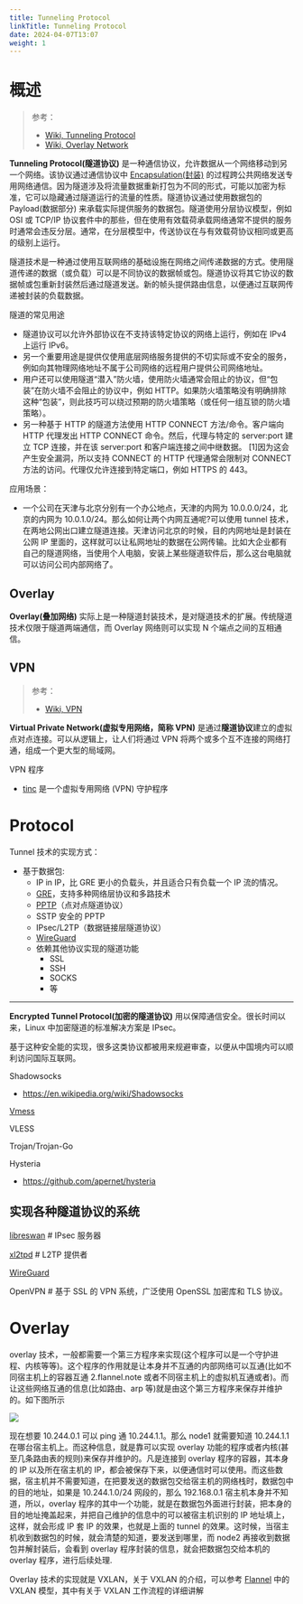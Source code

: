 ```yaml
---
title: Tunneling Protocol
linkTitle: Tunneling Protocol
date: 2024-04-07T13:07
weight: 1
---
```


# 概述

> 参考：
>
> - [Wiki, Tunneling Protocol](https://en.wikipedia.org/wiki/Tunneling_protocol)
> - [Wiki, Overlay Network](https://en.wikipedia.org/wiki/Overlay_network)

**Tunneling Protocol(隧道协议)** 是一种通信协议，允许数据从一个网络移动到另一个网络。该协议通过通信协议中 [Encapsulation(封装)](/docs/4.数据通信/Protocol/通信协议.md#Encapsulation(封装)) 的过程跨公共网络发送专用网络通信。因为隧道涉及将流量数据重新打包为不同的形式，可能以加密为标准，它可以隐藏通过隧道运行的流量的性质。隧道协议通过使用数据包的 Payload(数据部分) 来承载实际提供服务的数据包。隧道使用分层协议模型，例如 OSI 或 TCP/IP 协议套件中的那些，但在使用有效载荷承载网络通常不提供的服务时通常会违反分层。通常，在分层模型中，传送协议在与有效载荷协议相同或更高的级别上运行。

隧道技术是一种通过使用互联网络的基础设施在网络之间传递数据的方式。使用隧道传递的数据（或负载）可以是不同协议的数据帧或包。隧道协议将其它协议的数据帧或包重新封装然后通过隧道发送。新的帧头提供路由信息，以便通过互联网传递被封装的负载数据。

隧道的常见用途

- 隧道协议可以允许外部协议在不支持该特定协议的网络上运行，例如在 IPv4 上运行 IPv6。
- 另一个重要用途是提供仅使用底层网络服务提供的不切实际或不安全的服务，例如向其物理网络地址不属于公司网络的远程用户提供公司网络地址。
- 用户还可以使用隧道“潜入”防火墙，使用防火墙通常会阻止的协议，但“包装”在防火墙不会阻止的协议中，例如 HTTP。如果防火墙策略没有明确排除这种“包装”，则此技巧可以绕过预期的防火墙策略（或任何一组互锁的防火墙策略）。
- 另一种基于 HTTP 的隧道方法使用 HTTP CONNECT 方法/命令。客户端向 HTTP 代理发出 HTTP CONNECT 命令。然后，代理与特定的 server:port 建立 TCP 连接，并在该 server:port 和客户端连接之间中继数据。 \[1]因为这会产生安全漏洞，所以支持 CONNECT 的 HTTP 代理通常会限制对 CONNECT 方法的访问。代理仅允许连接到特定端口，例如 HTTPS 的 443。

应用场景：

- 一个公司在天津与北京分别有一个办公地点，天津的内网为 10.0.0.0/24，北京的内网为 10.0.1.0/24。那么如何让两个内网互通呢?可以使用 tunnel 技术，在两地公网出口建立隧道连接。天津访问北京的时候，目的内网地址是封装在公网 IP 里面的，这样就可以让私网地址的数据在公网传输。比如大企业都有自己的隧道网络，当使用个人电脑，安装上某些隧道软件后，那么这台电脑就可以访问公司内部网络了。

## Overlay

**Overlay(叠加网络)** 实际上是一种隧道封装技术，是对隧道技术的扩展。传统隧道技术仅限于隧道两端通信，而 Overlay 网络则可以实现 N 个端点之间的互相通信。

## VPN

> 参考：
>
> - [Wiki, VPN](https://en.wikipedia.org/wiki/Virtual_private_network)

**Virtual Private Network(虚拟专用网络，简称 VPN)** 是通过**隧道协议**建立的虚拟点对点连接。可以从逻辑上，让人们将通过 VPN 将两个或多个互不连接的网络打通，组成一个更大型的局域网。

VPN 程序

- [tinc](https://github.com/gsliepen/tinc) 是一个虚拟专用网络 (VPN) 守护程序

# Protocol

Tunnel 技术的实现方式：

- 基于数据包:
  - IP in IP，比 GRE 更小的负载头，并且适合只有负载一个 IP 流的情况。
  - [GRE](/docs/4.数据通信/Protocol/Tunneling%20Protocol/GRE.md)，支持多种网络层协议和多路技术
  - [PPTP](/docs/4.数据通信/Protocol/Tunneling%20Protocol/PPTP.md)（点对点隧道协议）
  - SSTP 安全的 PPTP
  - IPsec/L2TP（数据链接层隧道协议）
  - [WireGuard](/docs/4.数据通信/Protocol/Tunneling%20Protocol/WireGuard/WireGuard.md)
  - 依赖其他协议实现的隧道功能
    - SSL
    - SSH
    - SOCKS
    - 等

---

**Encrypted Tunnel Protocol(加密的隧道协议)** 用以保障通信安全。很长时间以来，Linux 中加密隧道的标准解决方案是 IPsec。

基于这种安全能的实现，很多这类协议都被用来规避审查，以便从中国境内可以顺利访问国际互联网。

Shadowsocks

- https://en.wikipedia.org/wiki/Shadowsocks

[Vmess](docs/4.数据通信/Protocol/Tunneling%20Protocol/Vmess.md)

VLESS

Trojan/Trojan-Go

Hysteria

- https://github.com/apernet/hysteria

## 实现各种隧道协议的系统

[libreswan](https://github.com/libreswan/libreswan) # IPsec 服务器

[xl2tpd](https://github.com/xelerance/xl2tpd) # L2TP 提供者

[WireGuard](/docs/4.数据通信/Protocol/Tunneling%20Protocol/WireGuard/WireGuard.md)

OpenVPN # 基于 SSL 的 VPN 系统，广泛使用 OpenSSL 加密库和 TLS 协议。

# Overlay

overlay 技术，一般都需要一个第三方程序来实现(这个程序可以是一个守护进程、内核等等)。这个程序的作用就是让本身并不互通的内部网络可以互通(比如不同宿主机上的容器互通 2.flannel.note 或者不同宿主机上的虚拟机互通或者)。而让这些网络互通的信息(比如路由、arp 等)就是由这个第三方程序来保存并维护的。如下图所示

![](https://notes-learning.oss-cn-beijing.aliyuncs.com/qw0o0m/1616160946658-7d2f69f8-d44e-4bd6-981c-5752d093bdff.jpeg)

现在想要 10.244.0.1 可以 ping 通 10.244.1.1。那么 node1 就需要知道 10.244.1.1 在哪台宿主机上。而这种信息，就是靠可以实现 overlay 功能的程序或者内核(甚至几条路由表的规则)来保存并维护的。凡是连接到 overlay 程序的容器，其本身的 IP 以及所在宿主机的 IP，都会被保存下来，以便通信时可以使用。而这些数据，宿主机并不需要知道，在把要发送的数据包交给宿主机的网络栈时，数据包中的目的地址，如果是 10.244.1.0/24 网段的，那么 192.168.0.1 宿主机本身并不知道，所以，overlay 程序的其中一个功能，就是在数据包外面进行封装，把本身的目的地址掩盖起来，并把自己维护的信息中的可以被宿主机识别的 IP 地址填上，这样，就会形成 IP 套 IP 的效果，也就是上面的 tunnel 的效果。这时候，当宿主机收到数据包的时候，就会清楚的知道，要发送到哪里，而 node2 再接收到数据包并解封装后，会看到 overlay 程序封装的信息，就会把数据包交给本机的 overlay 程序，进行后续处理.

Overlay 技术的实现就是 VXLAN，关于 VXLAN 的介绍，可以参考 [Flannel](/docs/10.云原生/Kubernetes/Kubernetes%20网络/CNI/Flannel.md) 中的 VXLAN 模型，其中有关于 VXLAN 工作流程的详细讲解

